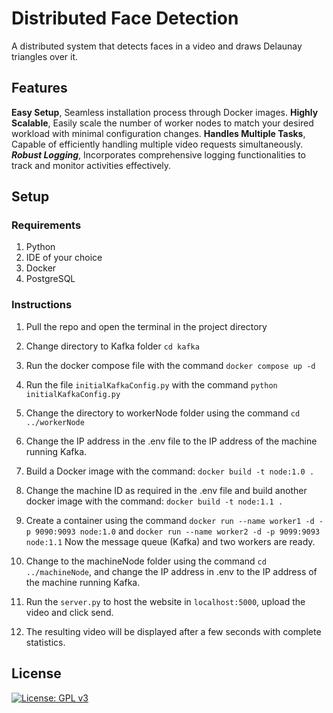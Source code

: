 # Distributed Face Detection
A distributed system that detects faces in a video and draws Delaunay triangles over it.

## Features
**Easy Setup**, Seamless installation process through Docker images.
**Highly Scalable**, Easily scale the number of worker nodes to match your desired workload with minimal configuration changes.
**Handles Multiple Tasks**, Capable of efficiently handling multiple video requests simultaneously.
***Robust Logging***, Incorporates comprehensive logging functionalities to track and monitor activities effectively.

## Setup 
### Requirements
1. Python
2. IDE of your choice
3. Docker
4. PostgreSQL
   
### Instructions
1. Pull the repo and open the terminal in the project directory
2. Change directory to Kafka folder `cd kafka`
3. Run the docker compose file with the command `docker compose up -d`
4. Run the file `initialKafkaConfig.py` with the command `python initialKafkaConfig.py`
5. Change the directory to workerNode folder using the command `cd ../workerNode`
6. Change the IP address in the .env file to the IP address of the machine running Kafka.
7. Build a Docker image with the command: 
 `docker build -t node:1.0 .`
8. Change the machine ID as required in the .env file and build another docker image with the command: 
 `docker build -t node:1.1 .`
7. Create a container using the command `docker run --name worker1 -d -p 9090:9093 node:1.0` and `docker run --name worker2 -d -p 9099:9093 node:1.1` 
Now the message queue (Kafka) and two workers are ready.

9. Change to the machineNode folder using the command `cd ../machineNode`, and change the IP address in .env to the IP address of the machine running Kafka.
10. Run the `server.py` to host the website in `localhost:5000`, upload the video and click send. 
11. The resulting video will be displayed after a few seconds with complete statistics.

## License
[![License: GPL v3](https://img.shields.io/badge/License-GPLv3-blue.svg)](https://github.com/Znsored/workerNode/blob/main/LICENSE)

